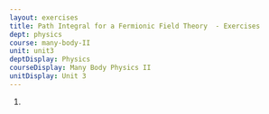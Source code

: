 ```yaml
---
layout: exercises
title: Path Integral for a Fermionic Field Theory  - Exercises
dept: physics
course: many-body-II
unit: unit3
deptDisplay: Physics
courseDisplay: Many Body Physics II
unitDisplay: Unit 3
---
```

<ol>
<li> <div class="exercise"> 
</div> </li></ol>

